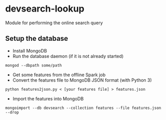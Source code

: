 # devsearch-lookup
Module for performing the online search query

## Setup the database
* Install MongoDB
* Run the database daemon (if it is not already started)
 
`mongod --dbpath some/path`
* Get some features from the offline Spark job
* Convert the features file to MongoDB JSON format (with Python 3)

`python features2json.py < [your features file] > features.json`
* Import the features into MongoDB

`mongoimport --db devsearch --collection features --file features.json --drop`
